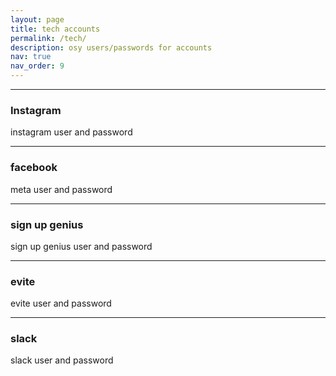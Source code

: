 ```yaml
---
layout: page
title: tech accounts
permalink: /tech/
description: osy users/passwords for accounts
nav: true
nav_order: 9
---
```


---

### Instagram
instagram user and password

---

### facebook
meta user and password

---

### sign up genius
sign up genius user and password

---

### evite
evite user and password

---

### slack
slack user and password

